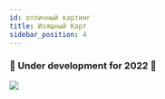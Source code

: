 ```yaml
---
id: отличный картинг
title: Изящный Карт
sidebar_position: 4
---
```


### 🚧 Under development for 2022 🚧

![](/img/niftykart_v01.png)
